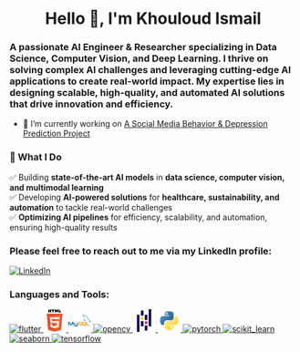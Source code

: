 <h1 align="center">Hello 👋, I'm Khouloud Ismail</h1>
<h3 align="left">A passionate AI Engineer & Researcher specializing in Data Science, Computer Vision, and Deep Learning. I thrive on solving complex AI challenges and leveraging cutting-edge AI applications to create real-world impact. My expertise lies in designing scalable, high-quality, and automated AI solutions that drive innovation and efficiency.</h3>

- 🔭 I’m currently working on [A Social Media Behavior & Depression Prediction Project](https://github.com/Kh0uloud/Modeling-Mental-Health-Trends-Using-Social-Media-Data)

<h3>🚀 What I Do </h3>
✅ Building <b>state-of-the-art AI models</b> in <b>data science, computer vision, and multimodal learning</b> <br>
✅ Developing <b>AI-powered solutions</b> for <b>healthcare, sustainability, and automation</b> to tackle real-world challenges  <br>
✅ <b>Optimizing AI pipelines</b> for efficiency, scalability, and automation, ensuring high-quality results  


<h3 align="left">Please feel free to reach out to me via my LinkedIn profile:</h3>
<p>
<a href="https://linkedin.com/in/khouloudismail">
<img alt="LinkedIn" src="https://img.shields.io/badge/linkedin-%230077B5.svg?style=for-the-badge&logo=linkedin&logoColor=white"/>
</a> 
<br>
</p>

<h3 align="left">Languages and Tools:</h3>
<p align="left"> <a href="https://flutter.dev" target="_blank" rel="noreferrer"> <img src="https://www.vectorlogo.zone/logos/flutterio/flutterio-icon.svg" alt="flutter" width="40" height="40"/> </a> <a href="https://www.w3.org/html/" target="_blank" rel="noreferrer"> <img src="https://raw.githubusercontent.com/devicons/devicon/master/icons/html5/html5-original-wordmark.svg" alt="html5" width="40" height="40"/> </a> <a href="https://www.mysql.com/" target="_blank" rel="noreferrer"> <img src="https://raw.githubusercontent.com/devicons/devicon/master/icons/mysql/mysql-original-wordmark.svg" alt="mysql" width="40" height="40"/> </a> <a href="https://opencv.org/" target="_blank" rel="noreferrer"> <img src="https://www.vectorlogo.zone/logos/opencv/opencv-icon.svg" alt="opencv" width="40" height="40"/> </a> <a href="https://pandas.pydata.org/" target="_blank" rel="noreferrer"> <img src="https://raw.githubusercontent.com/devicons/devicon/2ae2a900d2f041da66e950e4d48052658d850630/icons/pandas/pandas-original.svg" alt="pandas" width="40" height="40"/> </a> <a href="https://www.python.org" target="_blank" rel="noreferrer"> <img src="https://raw.githubusercontent.com/devicons/devicon/master/icons/python/python-original.svg" alt="python" width="40" height="40"/> </a> <a href="https://pytorch.org/" target="_blank" rel="noreferrer"> <img src="https://www.vectorlogo.zone/logos/pytorch/pytorch-icon.svg" alt="pytorch" width="40" height="40"/> </a> <a href="https://scikit-learn.org/" target="_blank" rel="noreferrer"> <img src="https://upload.wikimedia.org/wikipedia/commons/0/05/Scikit_learn_logo_small.svg" alt="scikit_learn" width="40" height="40"/> </a> <a href="https://seaborn.pydata.org/" target="_blank" rel="noreferrer"> <img src="https://seaborn.pydata.org/_images/logo-mark-lightbg.svg" alt="seaborn" width="40" height="40"/> </a> <a href="https://www.tensorflow.org" target="_blank" rel="noreferrer"> <img src="https://www.vectorlogo.zone/logos/tensorflow/tensorflow-icon.svg" alt="tensorflow" width="40" height="40"/> </a> </p>
